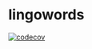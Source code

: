 # lingowords

[![codecov](https://codecov.io/gh/sohaibelb/lingowords/branch/master/graph/badge.svg?token=OJK4S85NQX)](https://codecov.io/gh/sohaibelb/lingowords)


